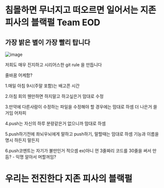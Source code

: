 # 침몰하면 무너지고 떠오르면 일어서는 지존 피사의 블랙펄 Team EOD
## 가장 밝은 별이 가장 빨리 탑니다

![image](https://github.com/user-attachments/assets/72171531-dc6b-4406-a7df-a0eb8e5a1c8d)

저희도 매우 진지하고 시리어스한 git rule 을 만듭니다

줄바꿈 어케함?

1.매일 아침 9시(주말 포함)는 배고픈 시간

2.아침 회의 웬만하면 하지말고 하고싶은거 맘대로 수정

3.만약에 다른사람이 수정하는 파일을 수정해야 할 경우에는 맘대로 하셈 더 나은거 쓸거임 어차피

4.push는 자신의 하루 분량같은거 없으니까 맘대로 하셈

5.push하기전에 좌뇌우뇌에게 말하고 push하기, 말할때는 맘대로 하셈 기능과 이름을 명시 하든지 말든지

6.push코멘트는 자기가 불만인거 적으셈 ex)아니 먼 3줄짜리 코드를 30줄을 써서 만듬? - 익명 알아서 머할꺼임?

# 우리는 전진한다 지존 피사의 블랙펄 